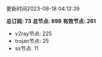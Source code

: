 更新时间2023-08-18 04:12:39

**总订阅: 73**
**总节点: 898**
**有效节点: 261**
- v2ray节点: 225
- trojan节点: 25
- ss节点: 11
